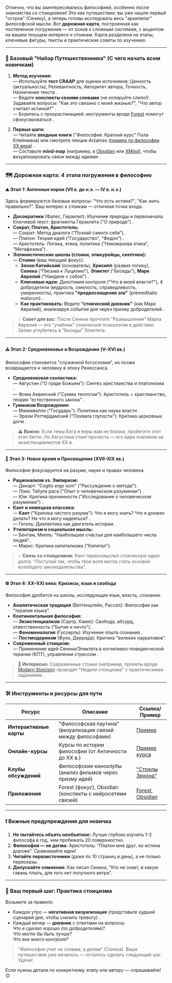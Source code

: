 Отлично, что вы заинтересовались философией, особенно после знакомства со стоицизмом! Это как путешествие: вы уже нашли первый "остров" (Сенеку), а теперь готовы исследовать весь "архипелаг" философской мысли. Вот **дорожная карта**, построенная как постепенное погружение — от основ к сложным системам, с акцентом на вашем текущем интересе к стоикам. Карта разделена на этапы, ключевые фигуры, тексты и практические советы по изучению.

---

### 📜 **Базовый "Набор Путешественника" (С чего начать всем новичкам)**
1. **Метод изучения:**  
   — Используйте **тест CRAAP** для оценки источников: Ценность (актуальность), Релевантность, Авторитет автора, Точность, Назначение текста .  
   — Ведите **конспекты своими словами** (не копируйте слепо!). Задавайте вопросы: "Как это связано с моей жизнью?", "Что автор считает истиной?" .  
   — Боритесь с прокрастинацией: инструменты вроде [Forest](https://www.forestapp.cc/) помогут сфокусироваться .  

2. **Первые шаги:**  
   — Читайте **вводные книги** ("Философия. Краткий курс" Пола Клейнмана) или смотрите лекции Arzamas ([пример по философии XX века](https://arzamas.academy/materials/411)) .  
   — Составьте **mind-map** (например, в [Obsidian](https://obsidian.md/) или [XMind](https://xmind.app/)), чтобы визуализировать связи между идеями .  

---

### 🗺️ **Дорожная карта: 4 этапа погружения в философию**
#### ⛰️ **Этап 1: Античные корни (VII в. до н.э. — IV в. н.э.)**  
Здесь формируются базовые вопросы: "Что есть истина?", "Как жить правильно?". Ваш интерес к стоикам — отличная точка входа.  
- **Досократики** (Фалес, Гераклит): Изучение природы и первоначала. Ключевой текст: фрагменты Гераклита ("О природе") .  
- **Сократ, Платон, Аристотель:**  
  — Сократ: Метод диалога ("Познай самого себя").  
  — Платон: Теория идей ("Государство", "Федон") .  
  — Аристотель: Логика, этика, политика ("Никомахова этика", "Метафизика") .  
- **Эллинистические школы (стоики, эпикурейцы, скептики):**  
  — **Стоики** (ваш текущий фокус):  
    - **Зенон Китийский** (основатель), **Хрисипп** (развил логику), **Сенека** ("Письма к Луцилию"), **Эпиктет** ("Беседы"), **Марк Аврелий** ("Наедине с собой") .  
    - **Ключевые идеи:** Дихотомия контроля ("Что в моей власти?"), 4 добродетели (мудрость, смелость, справедливость, умеренность), практика **"предвосхищения зла"** (premeditatio malorum) .  
    - **Как практиковать:** Ведите **"стоический дневник"** (как Марк Аврелий), анализируя события дня через призму добродетелей .  

> 💡 **Совет для вас:** После Сенеки прочтите "Размышления" Марка Аврелия — это "учебник" стоической психологии в действии. Затем углубитесь в "Беседы" Эпиктета.

---

#### ⛪ **Этап 2: Средневековье и Возрождение (V–XVI вв.)**  
Философия становится "служанкой богословия", но позже возвращается к человеку в эпоху Ренессанса.  
- **Средневековая схоластика:**  
  — Августин ("О граде Божьем"): Синтез христианства и платонизма .  
  — Фома Аквинский ("Сумма теологии"): Аристотель + христианство, теория "естественного закона" .  
- **Гуманизм Возрождения:**  
  — Макиавелли ("Государь"): Политика как наука власти .  
  — Эразм Роттердамский ("Похвала глупости"): Критика церковных догм .  

> ⚠️ **Важно:** Если темы Бога и веры вам не близки, пробегите этот этап бегло. Но Августина стоит прочесть — его идеи повлияли на экзистенциалистов XX в.

---

#### 🔬 **Этап 3: Новое время и Просвещение (XVII–XIX вв.)**  
Философия фокусируется на разуме, науке и правах человека.  
- **Рационализм vs. Эмпиризм:**  
  — Декарт: "Cogito ergo sum" ("Рассуждение о методе").  
  — Локк: Табула раса ("Опыт о человеческом разумении") .  
  — Юм: Критика причинности ("Исследование о человеческом разумении") .  
- **Кант и немецкая классика:**  
  — **Кант** ("Критика чистого разума"): Что я могу знать? Что я должен делать? На что я могу надеяться? .  
  — Гегель: Диалектика как двигатель истории.  
- **Утилитаризм и социальная мысль:**  
  — Бентам, Милль: "Наибольшее счастье для наибольшего числа людей".  
  — Маркс: Критика капитализма ("Капитал").  

> 💡 **Связь со стоицизмом:** Кант переосмыслил стоическую идею долга: "Поступай так, чтобы твоя воля могла стать основой всеобщего законодательства".

---

#### 🌐 **Этап 4: XX–XXI века: Кризисы, язык и свобода**  
Философия дробится на школы, исследующие язык, власть, сознание.  
- **Аналитическая традиция** (Витгенштейн, Рассел): Философия как "терапия языка".  
- **Континентальная философия:**  
  — **Экзистенциализм** (Сартр, Камю): Свобода, абсурд, ответственность ("Бытие и ничто").  
  — **Феноменология** (Гуссерль): Изучение опыта сознания .  
  — **Постмодернизм** (Фуко, Деррида): Критика "великих нарративов".  
- **Современный стоицизм:**  
  — Применение идей Сенеки/Эпиктета в когнитивно-поведенческой терапии (КПТ), управлении стрессом .  

> 🔗 **Интересно:** Современные стоики (например, проекты вроде [Modern Stoicism](https://modernstoicism.com/)) проводят "Недели стоицизма" с практическими заданиями .

---

### 🛠️ **Инструменты и ресурсы для пути**
| Ресурс                     | Описание                                                                 | Ссылка/Пример                                                     |
|----------------------------|--------------------------------------------------------------------------|-------------------------------------------------------------------|
| **Интерактивные карты**    | "Философская паутина" (визуализация связей между философами)             | [Пример](https://cameralabs.org/11759-filosofskaya-pautina-interaktivnaya-karta-pokazyvaet-svyaz-mezhdu-vsemi-filosofami)  |
| **Онлайн-курсы**           | Курсы по истории философии (от Античности до XX в.)                      | [Пример курса](https://philosophiya.ru/long_course_history_philosophy)  |
| **Клубы обсуждений**       | Философские киноклубы (анализ фильмов через призму идей)                | ["Стрелы Зенона"](https://philosophiya.ru/cinema_club)  |
| **Приложения**             | Forest (фокус), Obsidian (конспекты с нейросетями связей)               | [Forest](https://www.forestapp.cc/), [Obsidian](https://obsidian.md/)  |

---

### ❗ **Важные предупреждения для новичка**
1. **Не пытайтесь объять необъятное:** Лучше глубоко изучить 1-2 философа в год, чем пробежать 20 поверхностно.  
2. **Философия — не догма:** Аристотель: "Платон мне друг, но истина дороже". Сравнивайте идеи!  
3. **Читайте первоисточники** (даже по 10 страниц в день), а не только пересказы.  
4. **Допускайте сомнения:** Как писал Сенека, "Кто не знает, в какую гавань плыть, для того нет попутного ветра".  

---

### 🎯 **Ваш первый шаг: Практика стоицизма**  
Возьмите за правило:  
- Каждое утро — **негативная визуализация** (представьте худший сценарий дня, чтобы снизить тревогу) .  
- Каждый вечер — **дневник** с ответами на вопросы:  
  *Что я сделал хорошо (по добродетелям)?*  
  *Что могло бы быть лучше?*  
  *Что вне моего контроля?*  

> "Философия учит не словам, а делам" (Сенека). Ваше путешествие уже началось — осталось сделать следующий шаг. Удачи!  

Если нужны детали по конкретному этапу или автору — спрашивайте! 😊